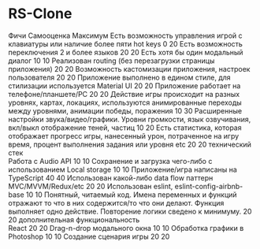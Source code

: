# RS-Clone

Фичи	Самооценка	Максимум
Есть возможность управления игрой с клавиатуры или наличие более пяти hot keys	0	20
Есть возможность переключения 2 и более языков	20	20
Есть хотя бы один модальный диалог	10	10
Реализован routing (без перезагрузки страницы приложения)	20	20
Возможность кастомизации приложения, настроек пользователя	20	20
Приложение выполнено в едином стиле, для стилизации используется Material UI	20	20
Приложение работает на телефоне/планшете/PC	20	20
Действие игры происходит на разных уровнях, картах, локациях, используются анимированные переходы между уровнями, анимации победы, поражения	10	30
Расширенные настройки звука/видео/графики. Уровни громкости, язык озвучивания, вкл/выкл отображение теней, частиц	10	20
Есть статистика, которая отображает прогресс игры, нанесенный урон, потраченное на игру время, процент выполнения задания или уровня etc	20	20
технический стек		
Работа с Audio API	10	10
Сохранение и загрузка чего-либо с использованием Local storage	10	10
Приложение/игра написаны на TypeScript	40	40
Использован какой-либо data flow паттерн MVC/MVVM/Redux/etc	20	20
Использован eslint, eslint-config-airbnb-base	10	10
Понятный, читаемый код. Имена переменных и функций отражают то что в них содержится/то что они делают. Функция выполняет одно действие. Повторение логики сведено к минимуму.	20	20
дополнительная функциональность		
React	20	20
Drag-n-drop модального окна	10	10
Обработка графики в Photoshop	10	10
Создание сценария игры	20	20
